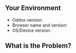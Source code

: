 ## Your Environment
<!--- Include as many relevant details about the environment -->
 * Oddox version:
 * Browser name and version:
 * OS/Device version:

## What is the Problem?

<!-- Describe the problem or screenshot -->
